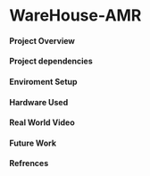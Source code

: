 # WareHouse-AMR
#### Project Overview
#### Project dependencies
#### Enviroment Setup
#### Hardware Used 
#### Real World Video 
#### Future Work
#### Refrences
